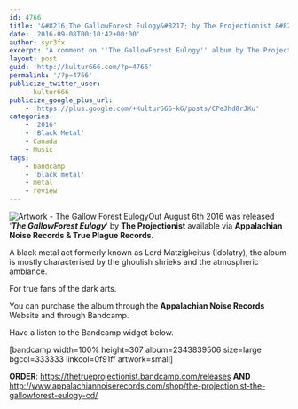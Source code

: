 ```yaml
---
id: 4766
title: '&#8216;The GallowForest Eulogy&#8217; by The Projectionist &#8211; A Comment'
date: '2016-09-08T00:10:42+00:00'
author: syr3fx
excerpt: 'A comment on ''The GallowForest Eulogy'' album by The Projectionist (2016)'
layout: post
guid: 'http://kultur666.com/?p=4766'
permalink: '/?p=4766'
publicize_twitter_user:
    - kultur666
publicize_google_plus_url:
    - 'https://plus.google.com/+Kultur666-k6/posts/CPeJhd8rJKu'
categories:
    - '2016'
    - 'Black Metal'
    - Canada
    - Music
tags:
    - bandcamp
    - 'black metal'
    - metal
    - review
---
```


![Artwork - The Gallow Forest Eulogy](http://localhost:8080/wp-content/uploads/2016/09/artwork-the-gallow-forest-eulogy.jpg)Out August 6th 2016 was released ‘***The GallowForest Eulogy***‘ by **The Projectionist** available via **Appalachian Noise Records &amp; True Plague Records**.

A black metal act formerly known as Lord Matzigkeitus (Idolatry), the album is mostly characterised by the ghoulish shrieks and the atmospheric ambiance.

For true fans of the dark arts.

You can purchase the album through the **Appalachian Noise Records** Website and through Bandcamp.

Have a listen to the Bandcamp widget below.

\[bandcamp width=100% height=307 album=2343839506 size=large bgcol=333333 linkcol=0f91ff artwork=small\]

**ORDER**: https://thetrueprojectionist.bandcamp.com/releases **AND** http://www.appalachiannoiserecords.com/shop/the-projectionist-the-gallowforest-eulogy-cd/